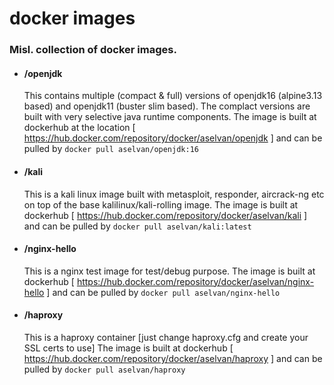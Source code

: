# docker images

### Misl. collection of docker images.

- #### /openjdk
  This contains multiple (compact & full) versions of openjdk16 (alpine3.13 based) and openjdk11 (buster slim based). 
  The complact versions are built with very selective java runtime components. The image is built at dockerhub
  at the location [ https://hub.docker.com/repository/docker/aselvan/openjdk ] and can be pulled 
  by `docker pull aselvan/openjdk:16` 

- #### /kali
  This is a kali linux image built with metasploit, responder, aircrack-ng etc on top of the base 
  kalilinux/kali-rolling image. The image is built at dockerhub [ https://hub.docker.com/repository/docker/aselvan/kali ] 
  and can be pulled by `docker pull aselvan/kali:latest`

- #### /nginx-hello
  This is a nginx test image for test/debug purpose.
  The image is built at dockerhub [ https://hub.docker.com/repository/docker/aselvan/nginx-hello ] 
  and can be pulled by `docker pull aselvan/nginx-hello`

- #### /haproxy
  This is a haproxy container [just change haproxy.cfg and create your SSL certs to use]
  The image is built at dockerhub [ https://hub.docker.com/repository/docker/aselvan/haproxy ]
  and can be pulled by `docker pull aselvan/haproxy`
